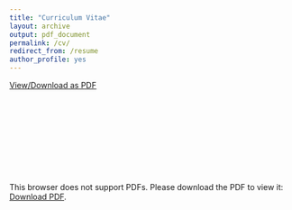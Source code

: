 ```yaml
---
title: "Curriculum Vitae"
layout: archive
output: pdf_document
permalink: /cv/
redirect_from: /resume
author_profile: yes
---
```


<u><a href="https://williamngiam.github.io/files/wxqn_cv.pdf">View/Download as PDF</a></u>
<br>
<object data="http://williamngiam.github.io/files/wxqn_cv.pdf" type="application/pdf" width="750px" height="750px">
    <embed src="http://williamngiam.github.io/files/wxqn_cv.pdf" type="application/pdf">
        <p>This browser does not support PDFs. Please download the PDF to view it: <a href="http://williamngiam.github.io/files/wxqn_cv.pdf">Download PDF</a>.</p>
    </embed>
</object>